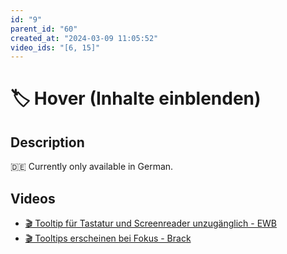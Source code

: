```yaml
---
id: "9"
parent_id: "60"
created_at: "2024-03-09 11:05:52"
video_ids: "[6, 15]"
---
```


# 🏷️ Hover (Inhalte einblenden)

## Description

🇩🇪 Currently only available in German.

## Videos

- [🎬 Tooltip für Tastatur und Screenreader unzugänglich - EWB](/en/videos/tooltip-fur-tastatur-und-screenreader-unzuganglich-ewb)
- [🎬 Tooltips erscheinen bei Fokus - Brack](/en/videos/tooltips-erscheinen-bei-fokus-brack)
